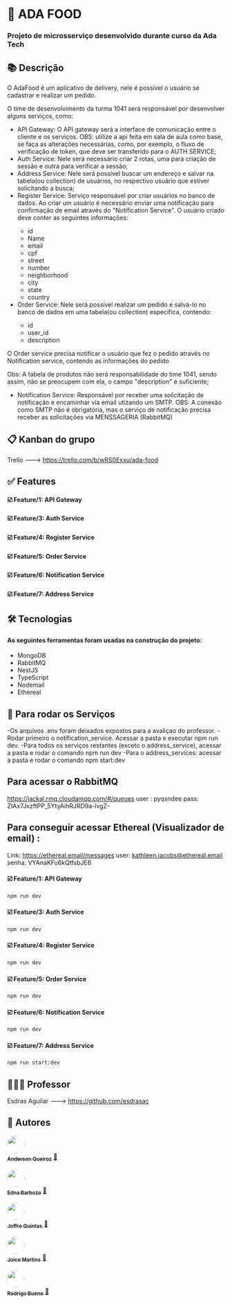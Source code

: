 # 🍕 ADA FOOD

### Projeto de microsserviço desenvolvido durante curso da Ada Tech

## 📚 Descrição

<p>O AdaFood é um aplicativo de delivery, nele é possível o usuário se cadastrar e realizar um pedido.</p>
<p>O time de desenvolvimento da turma 1041 será responsável por desenvolver alguns serviços, como:</p>
<ul>
<li>API Gateway: O API gateway será a interface de comunicação entre o cliente e os serviços. OBS: utilize a api feita em sala de aula como base, se faça as alterações necessárias, como, por exemplo, o fluxo de verificação de token, que deve ser transferido para o AUTH
SERVICE;</li>
<li>Auth Service: Nele será necessário criar 2 rotas, uma para criação de sessão e outra para verificar a sessão;</li>
<li>Address Service: Nele será possível buscar um endereço e salvar na tabela(ou collection) de usuários, no respectivo usuário que estiver solicitando a busca;</li>
<li>Register Service: Serviço responsável por criar usuários no banco de dados. Ao criar um usuário é necessário enviar uma notificação para confirmação de email através do "Notification Service". O usuário criado deve conter as seguintes informações:
</li>

- id
- Name
- email
- cpf
- street
- number
- neighborhood
- city
- state
- country

<li>Order Service: Nele será possível realizar um pedido e salvá-lo no banco de dados em uma tabela(ou collection) especifica, contendo:</li>

- id
- user_id
- description
</ul>

<p>O Order service precisa notificar o usuário que fez o pedido através no Notification service, contendo as informações do pedido</p>
<p>Obs: A tabela de produtos não será responsabilidade do time 1041, sendo assim, não se preocupem com ela, o campo "description" é
suficiente;</p>

<ul>
<li>Notification Service: Responsável por receber uma solicitação de notificação e encaminhar via email utizando um SMTP. OBS: A conexão como SMTP não é obrigatória, mas o serviço de notificação precisa receber as solicitações via MENSSAGERIA (RabbitMQ)
</li>
</ul>

## 📋 Kanban do grupo

Trello ---> <https://trello.com/b/wRS0Exxu/ada-food>

## ✅ Features

#### ☑️ Feature/1: API Gateway

#### ☑️ Feature/3: Auth Service

#### ☑️ Feature/4: Register Service

#### ☑️ Feature/5: Order Service

#### ☑️ Feature/6: Notification Service

#### ☑️ Feature/7: Address Service

## 🛠️ Tecnologias

#### As seguintes ferramentas foram usadas na construção do projeto:

- MongoDB
- RabbitMQ
- NestJS
- TypeScript
- Nodemail
- Ethereal

## 🏃 Para rodar os Serviços

-Os arquivos .env foram deixados expostos para a avaliçao do professor.
-Rodar primeiro o notification_service. Acessar a pasta e executar npm run dev.
-Para todos os serviços restantes (exceto o address_service), acessar a pasta e rodar o comando npm run dev
-Para o address_services: acessar a pasta e rodar o comando npm start:dev

## Para acessar o RabbitMQ

https://jackal.rmq.cloudamqp.com/#/queues
user : pyqsndee
pass: ZIAx7JxzftPP_5YtyAihRJRD9a-lvgZ-

## Para conseguir acessar Ethereal (Visualizador de email) :

Link: https://ethereal.email/messages
user: kathleen.jacobs@ethereal.email
senha: VYAnaKFu6kQtfsbJE6

#### ☑️ Feature/1: API Gateway

```bash
npm run dev
```

#### ☑️ Feature/3: Auth Service

```bash
npm run dev
```

#### ☑️ Feature/4: Register Service

```bash
npm run dev
```

#### ☑️ Feature/5: Order Service

```bash
npm run dev
```

#### ☑️ Feature/6: Notification Service

```bash
npm run dev
```

#### ☑️ Feature/7: Address Service

```bash
npm run start:dev
```

## 👨🏻‍🏫 Professor

Esdras Aguilar ---> <https://github.com/esdrasac>

## 👥 Autores

<!-- Anderson -->
<a href="https://github.com/Mr-Kuro">
 <img style="border-radius: 50%;" src="https://avatars.githubusercontent.com/u/100809180?v=4" width="40px;" alt=""/>
 <br />
 <sub><b>Anderson Queiroz</b></sub></a> <a href="https://github.com/Mr-Kuro" title="GitHub">🚀</a>
 <br /> <br />

<!-- Edna -->
<a href="https://github.com/ednabarboza">
 <img style="border-radius: 50%;" src="https://avatars.githubusercontent.com/u/83794408?v=4" width="40px;" alt=""/>
 <br />
 <sub><b>Edna Barboza</b></sub></a> <a href="https://github.com/ednabarboza" title="GitHub">🚀</a>
 <br /> <br />

 <!-- Joffre -->
 <a href="https://github.com/Joffre-Quintas">
 <img style="border-radius: 50%;" src="https://avatars.githubusercontent.com/u/117463401?v=4" width="40px;" alt=""/>
 <br />
 <sub><b>Joffre Quintas</b></sub></a> <a href="https://github.com/Joffre-Quintas" title="GitHub">🚀</a>
 <br /> <br />

 <!-- Joice -->
 <a href="https://github.com/joicescripts">
 <img style="border-radius: 50%;" src="https://avatars.githubusercontent.com/u/125207562?v=4" width="40px;" alt=""/>
 <br />
 <sub><b>Joice Martins</b></sub></a> <a href="https://github.com/joicescripts" title="GitHub">🚀</a>
 <br /> <br />

 <!-- Rodrigo -->
<a href="https://github.com/Rodrigobuenow">
 <img style="border-radius: 50%;" src="https://avatars.githubusercontent.com/u/127049611?v=4" width="40px;" alt=""/>
 <br />
 <sub><b>Rodrigo Bueno</b></sub></a> <a href="https://github.com/Rodrigobuenow" title="GitHub">🚀</a>
 <br /> <br />
